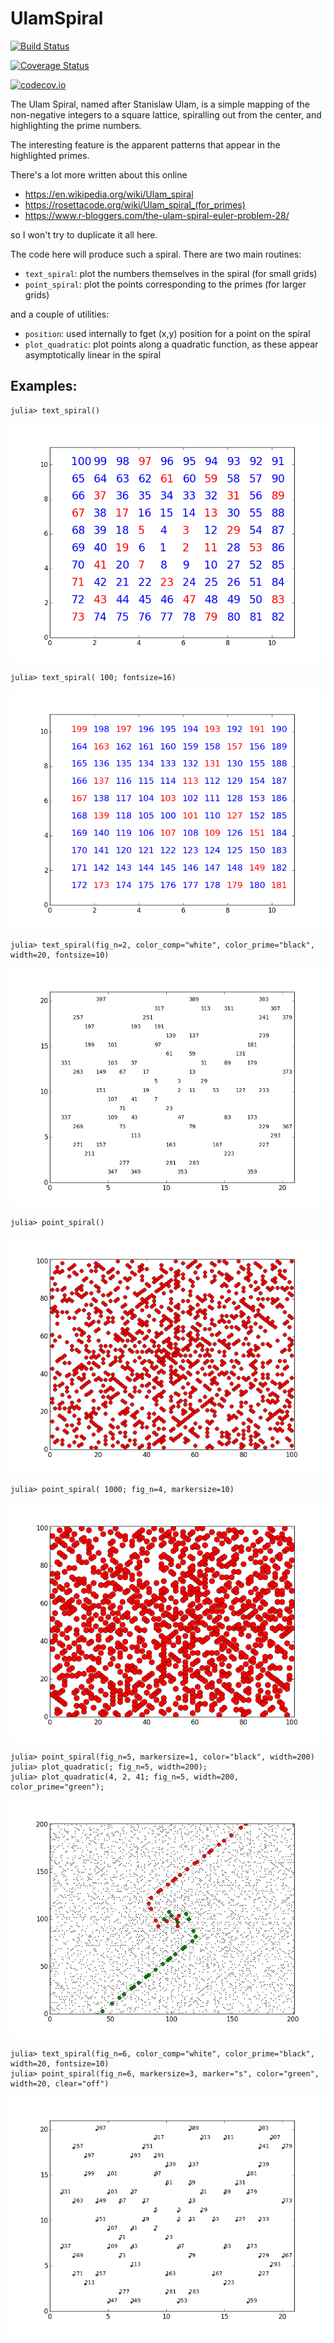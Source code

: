 # UlamSpiral

[![Build Status](https://travis-ci.org/mroughan/SurrealNumbers.jl.svg?branch=master)](https://travis-ci.org/mroughan/SurrealNumbers.jl)

[![Coverage Status](https://coveralls.io/repos/mroughan/SurrealNumbers.jl/badge.svg?branch=master&service=github)](https://coveralls.io/github/mroughan/SurrealNumbers.jl?branch=master)

[![codecov.io](http://codecov.io/github/mroughan/SurrealNumbers.jl/coverage.svg?branch=master)](http://codecov.io/github/mroughan/SurrealNumbers.jl?branch=master)


The Ulam Spiral, named after Stanislaw Ulam, is a simple mapping of
the non-negative integers to a square lattice, spiralling out from the
center, and highlighting the prime numbers.


The interesting feature is the apparent patterns that appear in the
highlighted primes.

There's a lot more written about this online

+ https://en.wikipedia.org/wiki/Ulam_spiral
+ https://rosettacode.org/wiki/Ulam_spiral_(for_primes)
+ https://www.r-bloggers.com/the-ulam-spiral-euler-problem-28/

so I won't try to duplicate it all here.

The code here will produce such a spiral. There are two main routines:

+ `text_spiral`:  plot the numbers themselves in the spiral (for small grids)
+ `point_spiral`: plot the points corresponding to the primes (for larger grids)

and a couple of utilities:

+ `position`:       used internally to fget (x,y) position for a point on the spiral
+ `plot_quadratic`: plot points along a quadratic function, as these appear asymptotically
                      linear in the spiral 

## Examples:
 
    julia> text_spiral()

![Example 1](/plots/ulam_spiral_0.png)

    julia> text_spiral( 100; fontsize=16)

![Example 2](/plots/ulam_spiral_1.png)

    julia> text_spiral(fig_n=2, color_comp="white", color_prime="black", width=20, fontsize=10)

![Example 3](/plots/ulam_spiral_2.png)

    julia> point_spiral()

![Example 4](/plots/ulam_spiral_3.png)

    julia> point_spiral( 1000; fig_n=4, markersize=10)

![Example 5](/plots/ulam_spiral_4.png)

    julia> point_spiral(fig_n=5, markersize=1, color="black", width=200)
    julia> plot_quadratic(; fig_n=5, width=200);
    julia> plot_quadratic(4, 2, 41; fig_n=5, width=200, color_prime="green");

![Example 6](/plots/ulam_spiral_5.png)

    julia> text_spiral(fig_n=6, color_comp="white", color_prime="black", width=20, fontsize=10)
    julia> point_spiral(fig_n=6, markersize=3, marker="s", color="green", width=20, clear="off")

![Example 7](/plots/ulam_spiral_6.png)


